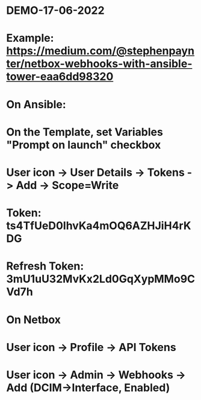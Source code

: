# DEMO-17-06-2022

# Example: https://medium.com/@stephenpaynter/netbox-webhooks-with-ansible-tower-eaa6dd98320

# On Ansible:

# On the Template, set Variables "Prompt on launch" checkbox 

# User icon -> User Details -> Tokens -> Add -> Scope=Write
# Token: ts4TfUeD0IhvKa4mOQ6AZHJiH4rKDG
# Refresh Token: 3mU1uU32MvKx2Ld0GqXypMMo9CVd7h


# On Netbox

# User icon -> Profile -> API Tokens

# User icon -> Admin -> Webhooks -> Add (DCIM->Interface, Enabled)

